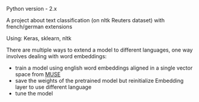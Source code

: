 Python version - 2.x

A project about text classification (on nltk Reuters dataset) with french/german extensions 

Using: Keras, sklearn, nltk


There are multiple ways to extend a model to different languages, one way involves dealing with word embeddings:

- train a model using english word embeddings aligned in a single vector space from [MUSE](https://github.com/facebookresearch/MUSE)
- save the weights of the pretrained model but reinitialize Embedding layer to use different language 
- tune the model
